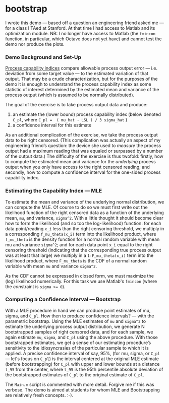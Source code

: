 # bootstrap

  I wrote this demo — based off a question an engineering friend asked me — for a class I TAed at Stanford. At that time I had access to Matlab and its optimization module. NB: I no longer have access to Matlab (the `fmincon` function, in particular, which Octave does not yet have) and cannot test the demo nor produce the plots.

### Demo Background and Set-Up

  [Process capability indices](http://en.wikipedia.org/wiki/Process_capability_index) compare allowable process output error — i.e. deviation from some target value — to the estimated variation of that output. That may be a crude characterization, but for the purposes of the demo it is enough to understand the process capability index as some statistic of interest determined by the estimated mean and variance of the process output (which is assumed to be normally distributed).

  The goal of the exercise is to take process output data and produce:

1. an estimate the (lower bound) process capability index (below denoted `C_pl`, where `C_pl =  ( mu_hat - LSL ) / 3 sigma_hat` ) 
2. a confidence interval for this estimate

As an additional complication of the exercise, we take the process output data to be right censored. (This complication was actually an aspect of my engineering friend’s question: the device she used to *measure* the process output had a maximum reading that was equaled or surpassed by a number of the output data.) The difficulty of the exercise is thus twofold: firstly, how to compute the estimated mean and variance for the *underlying* process output when you only have access to the right censored reading; and secondly, how to compute a confidence interval for the one-sided process capability index.

### Estimating the Capability Index — MLE
  
  To estimate the mean and variance of the underlying normal distribution, we can compute the MLE. Of course to do so we must first write out the likelihood function of the right censored data as a function of the underlying mean, `mu`, and variance, `sigma^2`. With a little thought it should become clear how to form the likelihood (and so too the log-likelihood) function: for each data point/reading `x_i` less than the right censoring threshold, we multiply in a corresponding `f_mu_theta(x_i)` term into the likelihood product, where `f_mu_theta` is the density function for a normal random variable with mean mu and variance `sigma^2`; and for each data point `x_i` equal to the right censoring threshold (indicating that the corresponding true process output was at least that large) we multiply in a `1-F_mu_theta(x_i)` term into the likelihood product, where `F_mu_theta` is the CDF of a normal random variable with mean `mu` and variance `sigma^2`.

  As the CDF cannot be expressed in closed form, we must maximize the (log) likelihood numerically. For this task we use Matlab's `fmincon` (where the *con*straint is `sigma >= 0`).

### Computing a Confidence Interval — Bootstrap

  With a MLE procedure in hand we can produce point estimates of mu, sigma, and `C_pl`. How then to produce confidence intervals? — with the parametric bootstrap. Using the MLE estimates of `mu` and `sigma^2` to estimate the underlying process output distribution, we generate N bootstrapped samples of right censored data, and for each sample, we again estimate `mu`, `sigma`, and `C_pl` using the above procedure. With those bootstrapped estimates, we get a sense of our estimating procedure’s sensitivity to the idiosyncrasies of the particular sample to which it is applied. A precise confidence interval of say, 95%, (for mu, sigma, or `C_pl` — let's focus on `C_pl`) is the interval centered at the original MLE estimate (before bootstrapping) for `C_pl` with upper and lower bounds at a distance `l_95` from the center, where `l_95` is the 95th percentile absolute deviation of the bootstrapped estimates of `C_pl` to the original estimate of `C_pl`.

   The `Main.m` script is commented with more detail. Forgive me if this was verbose. The demo is aimed at students for whom MLE and Bootstrapping are relatively fresh concepts. :-).
